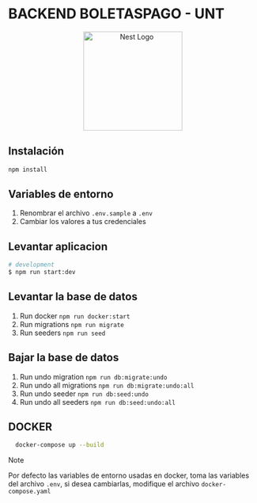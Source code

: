 # BACKEND BOLETASPAGO - UNT

<p align="center">
  <a href="http://nestjs.com/" target="blank">
  <img src="https://nestjs.com/img/logo-small.svg" width="200" alt="Nest Logo" />
  </a>
</p>

## Instalación

```bash
npm install
```

## Variables de entorno

1. Renombrar el archivo `.env.sample` a `.env`
2. Cambiar los valores a tus credenciales

## Levantar aplicacion

```bash
# development
$ npm run start:dev
```

## Levantar la base de datos

1. Run docker `npm run docker:start`
2. Run migrations `npm run migrate`
3. Run seeders `npm run seed`

## Bajar la base de datos

1. Run undo migration `npm run db:migrate:undo`
2. Run undo all migrations `npm run db:migrate:undo:all`
3. Run undo seeder `npm run db:seed:undo`
4. Run undo all seeders `npm run db:seed:undo:all`

## DOCKER

```bash
  docker-compose up --build
```

> [!NOTE]
> Por defecto las variables de entorno usadas en docker, toma las variables
> del archivo `.env`, si desea cambiarlas, modifique el archivo `docker-compose.yaml`
